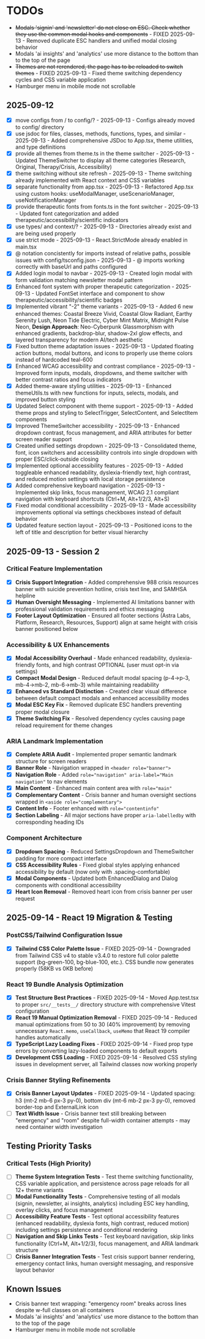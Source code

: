 # TODOs

- ~~Modals 'signin' and 'newsletter' do not close on ESC. Check whether they use the common modal hooks and components~~ - FIXED 2025-09-13 - Removed duplicate ESC handlers and unified modal closing behavior
- Modals 'ai insights' and 'analytics' use more distance to the bottom than to the top of the page
- ~~Themes are not rerendered, the page has to be reloaded to switch themes~~ - FIXED 2025-09-13 - Fixed theme switching dependency cycles and CSS variable application
- Hamburger menu in mobile mode not scrollable

## 2025-09-12

- [x] move configs from / to config/? - 2025-09-13 - Configs already moved to config/ directory
- [x] use jsdoc for files, classes, methods, functions, types, and similar - 2025-09-13 - Added comprehensive JSDoc to App.tsx, theme utilities, and type definitions
- [x] provide all themes from theme.ts in the theme switcher - 2025-09-13 - Updated ThemeSwitcher to display all theme categories (Research, Original, Therapy/Crisis, Accessibility)
- [x] theme switching without site refresh - 2025-09-13 - Theme switching already implemented with React context and CSS variables
- [x] separate functionality from app.tsx - 2025-09-13 - Refactored App.tsx using custom hooks: useModalManager, useScenarioManager, useNotificationManager
- [x] provide therapeutic fonts from fonts.ts in the font switcher - 2025-09-13 - Updated font categorization and added therapeutic/accessibility/scientific indicators
- [x] use types/ and context/? - 2025-09-13 - Directories already exist and are being used properly
- [x] use strict mode - 2025-09-13 - React.StrictMode already enabled in main.tsx
- [x] @ notation concistently for imports instead of relative paths, possible issues with config/tsconfig.json - 2025-09-13 - @ imports working correctly with baseUrl and paths configured
- [x] Added login modal to navbar - 2025-09-13 - Created login modal with form validation matching newsletter modal pattern
- [x] Enhanced font system with proper therapeutic categorization - 2025-09-13 - Updated FontSet interface and component to show therapeutic/accessibility/scientific badges
- [x] Implemented vibrant "-2" theme variants - 2025-09-13 - Added 6 new enhanced themes: Coastal Breeze Vivid, Coastal Glow Radiant, Earthy Serenity Lush, Neon Tide Electric, Cyber Mint Matrix, Midnight Pulse Neon, **Design Approach**: Neo-Cyberpunk Glassmorphism with enhanced gradients, backdrop-blur, shadow-2xl glow effects, and layered transparency for modern AI/tech aesthetic
- [x] Fixed button theme adaptation issues - 2025-09-13 - Updated floating action buttons, modal buttons, and icons to properly use theme colors instead of hardcoded teal-600
- [x] Enhanced WCAG accessibility and contrast compliance - 2025-09-13 - Improved form inputs, modals, dropdowns, and theme switcher with better contrast ratios and focus indicators
- [x] Added theme-aware styling utilities - 2025-09-13 - Enhanced themeUtils.ts with new functions for inputs, selects, modals, and improved button styling
- [x] Updated Select component with theme support - 2025-09-13 - Added theme props and styling to SelectTrigger, SelectContent, and SelectItem components
- [x] Improved ThemeSwitcher accessibility - 2025-09-13 - Enhanced dropdown contrast, focus management, and ARIA attributes for better screen reader support
- [x] Created unified settings dropdown - 2025-09-13 - Consolidated theme, font, icon switchers and accessibility controls into single dropdown with proper ESC/click-outside closing
- [x] Implemented optional accessibility features - 2025-09-13 - Added toggleable enhanced readability, dyslexia-friendly text, high contrast, and reduced motion settings with local storage persistence
- [x] Added comprehensive keyboard navigation - 2025-09-13 - Implemented skip links, focus management, WCAG 2.1 compliant navigation with keyboard shortcuts (Ctrl+M, Alt+1/2/3, Alt+S)
- [x] Fixed modal conditional accessibility - 2025-09-13 - Made accessibility improvements optional via settings checkboxes instead of default behavior
- [x] Updated feature section layout - 2025-09-13 - Positioned icons to the left of title and description for better visual hierarchy

## 2025-09-13 - Session 2

### Critical Feature Implementation

- [x] **Crisis Support Integration** - Added comprehensive 988 crisis resources banner with suicide prevention hotline, crisis text line, and SAMHSA helpline
- [x] **Human Oversight Messaging** - Implemented AI limitations banner with professional validation requirements and ethics messaging
- [x] **Footer Layout Optimization** - Ensured all footer sections (Astra Labs, Platform, Research, Resources, Support) align at same height with crisis banner positioned below

### Accessibility & UX Enhancements

- [x] **Modal Accessibility Overhaul** - Made enhanced readability, dyslexia-friendly fonts, and high contrast OPTIONAL (user must opt-in via settings)
- [x] **Compact Modal Design** - Reduced default modal spacing (p-4→p-3, mb-4→mb-2, mb-6→mb-3) while maintaining readability
- [x] **Enhanced vs Standard Distinction** - Created clear visual difference between default compact modals and enhanced accessibility modes
- [x] **Modal ESC Key Fix** - Removed duplicate ESC handlers preventing proper modal closure
- [x] **Theme Switching Fix** - Resolved dependency cycles causing page reload requirement for theme changes

### ARIA Landmark Implementation

- [x] **Complete ARIA Audit** - Implemented proper semantic landmark structure for screen readers
- [x] **Banner Role** - Navigation wrapped in `<header role="banner">`
- [x] **Navigation Role** - Added `role="navigation" aria-label="Main navigation"` to nav elements
- [x] **Main Content** - Enhanced main content area with `role="main"`
- [x] **Complementary Content** - Crisis banner and human oversight sections wrapped in `<aside role="complementary">`
- [x] **Content Info** - Footer enhanced with `role="contentinfo"`
- [x] **Section Labeling** - All major sections have proper `aria-labelledby` with corresponding heading IDs

### Component Architecture

- [x] **Dropdown Spacing** - Reduced SettingsDropdown and ThemeSwitcher padding for more compact interface
- [x] **CSS Accessibility Rules** - Fixed global styles applying enhanced accessibility by default (now only with .spacing-comfortable)
- [x] **Modal Components** - Updated both EnhancedDialog and Dialog components with conditional accessibility
- [x] **Heart Icon Removal** - Removed heart icon from crisis banner per user request

## 2025-09-14 - React 19 Migration & Testing

### PostCSS/Tailwind Configuration Issue

- [x] **Tailwind CSS Color Palette Issue** - FIXED 2025-09-14 - Downgraded from Tailwind CSS v4 to stable v3.4.0 to restore full color palette support (bg-green-100, bg-blue-100, etc.). CSS bundle now generates properly (58KB vs 0KB before)

### React 19 Bundle Analysis Optimization

- [x] **Test Structure Best Practices** - FIXED 2025-09-14 - Moved App.test.tsx to proper `src/__tests__/` directory structure with comprehensive Vitest configuration
- [x] **React 19 Manual Optimization Removal** - FIXED 2025-09-14 - Reduced manual optimizations from 50 to 30 (40% improvement) by removing unnecessary `React.memo`, `useCallback`, `useMemo` that React 19 compiler handles automatically
- [x] **TypeScript Lazy Loading Fixes** - FIXED 2025-09-14 - Fixed prop type errors by converting lazy-loaded components to default exports
- [x] **Development CSS Loading** - FIXED 2025-09-14 - Resolved CSS styling issues in development server, all Tailwind classes now working properly

### Crisis Banner Styling Refinements

- [x] **Crisis Banner Layout Updates** - FIXED 2025-09-14 - Updated spacing: h3 (mt-2 mb-6 px-3 py-0), bottom div (mt-6 mb-2 px-3 py-0), removed border-top and ExternalLink icon
- [ ] **Text Width Issue** - Crisis banner text still breaking between "emergency" and "room" despite full-width container attempts - may need container width investigation

## Testing Priority Tasks

### Critical Tests (High Priority)

- [ ] **Theme System Integration Tests** - Test theme switching functionality, CSS variable application, and persistence across page reloads for all 12+ theme variants
- [ ] **Modal Functionality Tests** - Comprehensive testing of all modals (signin, newsletter, ai insights, analytics) including ESC key handling, overlay clicks, and focus management
- [ ] **Accessibility Feature Tests** - Test optional accessibility features (enhanced readability, dyslexia fonts, high contrast, reduced motion) including settings persistence and conditional rendering
- [ ] **Navigation and Skip Links Tests** - Test keyboard navigation, skip links functionality (Ctrl+M, Alt+1/2/3), focus management, and ARIA landmark structure
- [ ] **Crisis Banner Integration Tests** - Test crisis support banner rendering, emergency contact links, human oversight messaging, and responsive layout behavior

## Known Issues

- Crisis banner text wrapping: "emergency room" breaks across lines despite w-full classes on all containers
- Modals 'ai insights' and 'analytics' use more distance to the bottom than to the top of the page
- Hamburger menu in mobile mode not scrollable
